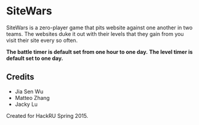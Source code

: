 SiteWars
========
SiteWars is a zero-player game that pits website against one another in two teams. 
The websites duke it out with their levels that they gain from you visit their site every so often.

__The battle timer is default set from one hour to one day.__
__The level timer is default set to one day.__

Credits
-------
- Jia Sen Wu
- Matteo Zhang
- Jacky Lu

Created for HackRU Spring 2015.
